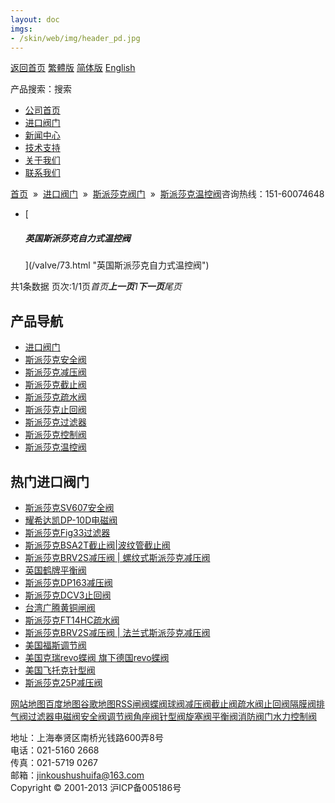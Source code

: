```yaml
---
layout: doc
imgs:
- /skin/web/img/header_pd.jpg
---
```


[返回首页](/ 'home') [繁體版](/tw.html '切換到繁體中文版') [简体版](/ '切换到简体中文版') [English](/en.html 'Switch to English Version')

产品搜索：搜索

- [公司首页](/ '公司首页')
- [进口阀门](/valves/2.html '进口阀门')
- [新闻中心](/valves/110.html '新闻中心')
- [技术支持](/valves/111.html '技术支持')
- [关于我们](/about.html '新闻中心')
- [联系我们](/contact.html '技术支持')

[首页](/)  »  [进口阀门](/valves/2.html)  »  [斯派莎克阀门](/valves/34.html)  »  [斯派莎克温控阀](/valves/115.html)咨询热线：151-60074648

- [

  ##### 英国斯派莎克自力式温控阀

  ](/valve/73.html "英国斯派莎克自力式温控阀")

共1条数据 页次:1/1页*首页**上一页**1**下一页**尾页*

## 产品导航

- [进口阀门](/valves/2.html '进口阀门')
- [斯派莎克安全阀](/valves/113.html)
- [斯派莎克减压阀](/valves/112.html)
- [斯派莎克截止阀](/valves/114.html)
- [斯派莎克疏水阀](/valves/116.html)
- [斯派莎克止回阀](/valves/117.html)
- [斯派莎克过滤器](/valves/118.html)
- [斯派莎克控制阀](/valves/119.html)
- [斯派莎克温控阀](/valves/115.html)

## 热门进口阀门

- [斯派莎克SV607安全阀](/valve/47.html '斯派莎克SV607安全阀')
- [耀希达凯DP-10D电磁阀](/valve/71.html '耀希达凯DP-10D电磁阀')
- [斯派莎克Fig33过滤器](/valve/104.html '斯派莎克Fig33过滤器')
- [斯派莎克BSA2T截止阀|波纹管截止阀](/valve/97.html '斯派莎克BSA2T截止阀|波纹管截止阀')
- [斯派莎克BRV2S减压阀 | 螺纹式斯派莎克减压阀](/valve/90.html '斯派莎克BRV2S减压阀 | 螺纹式斯派莎克减压阀')
- [英国鹤牌平衡阀](/valve/50.html '英国鹤牌平衡阀')
- [斯派莎克DP163减压阀](/valve/74.html '斯派莎克DP163减压阀')
- [斯派莎克DCV3止回阀](/valve/103.html '斯派莎克DCV3止回阀')
- [台湾广腾黄铜闸阀](/valve/67.html '台湾广腾黄铜闸阀')
- [斯派莎克FT14HC疏水阀](/valve/96.html '斯派莎克FT14HC疏水阀')
- [斯派莎克BRV2S减压阀 | 法兰式斯派莎克减压阀](/valve/89.html '斯派莎克BRV2S减压阀 | 法兰式斯派莎克减压阀')
- [美国福斯调节阀](/valve/53.html '美国福斯调节阀')
- [美国克瑞revo蝶阀 旗下德国revo蝶阀](/valve/46.html '美国克瑞revo蝶阀 旗下德国revo蝶阀')
- [美国飞托克针型阀](/valve/70.html '美国飞托克针型阀')
- [斯派莎克25P减压阀](/valve/102.html '斯派莎克25P减压阀')

[网站地图](/sitemap.html '网站地图')[百度地图](/baidu.xml)[谷歌地图](/google.xml)[RSS](/rss.xml)[闸阀](/valves/27.html)[蝶阀](/valves/30.html)[球阀](/valves/43.html)[减压阀](/valves/44.html)[截止阀](/valves/45.html)[疏水阀](/valves/46.html)[止回阀](/valves/47.html)[隔膜阀](/valves/48.html)[排气阀](/valves/49.html)[过滤器](/valves/50.html)[电磁阀](/valves/51.html)[安全阀](/valves/52.html)[调节阀](/valves/53.html)[角座阀](/valves/54.html)[针型阀](/valves/55.html)[旋塞阀](/valves/56.html)[平衡阀](/valves/57.html)[消防阀门](/valves/58.html)[水力控制阀](/valves/59.html)

地址：上海奉贤区南桥光钱路600弄8号  
电话：021-5160 2668  
传真：021-5719 0267  
邮箱：jinkoushushuifa@163.com  
Copyright © 2001-2013 沪ICP备005186号
